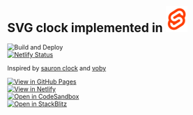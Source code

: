 # SVG clock implemented in <a href="https://svelte.dev"><img src="https://raw.githubusercontent.com/sveltejs/branding/master/svelte-logo.svg" alt="Svelte" height="60"></a>

![Build and Deploy](https://github.com/high1/svelte-clock/actions/workflows/main.yml/badge.svg?branch=main)  
[![Netlify Status](https://api.netlify.com/api/v1/badges/8c7b2b74-0d4d-4b4c-b4ff-ef3e771aa01d/deploy-status)](https://app.netlify.com/sites/svelte-svg-clock/deploys)

Inspired by [sauron clock](https://ivanceras.github.io/svg-clock/) and [voby](https://github.com/vobyjs/voby)   

[![View in GitHub Pages](https://img.shields.io/badge/View%20in-GitHub%20Pages-sucess?style=for-the-badge&logo=github)](https://high1.github.io/svelte-clock/)  
[![View in Netlify](https://img.shields.io/badge/View%20in-Netlify-success?style=for-the-badge&logo=netlify)](https://svelte-svg-clock.netlify.app)  
[![Open in CodeSandbox](https://img.shields.io/badge/Open%20in-CodeSandbox-blue?style=for-the-badge&logo=codesandbox)](https://githubbox.com/high1/svelte-clock)  
[![Open in StackBlitz](https://img.shields.io/badge/Open%20in-StackBlitz-blue?style=for-the-badge&logo=stackblitz)](https://stackblitz.com/github/high1/svelte-clock)  
